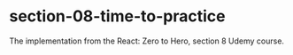 # section-08-time-to-practice

The implementation from the React: Zero to Hero, section 8 Udemy course.
